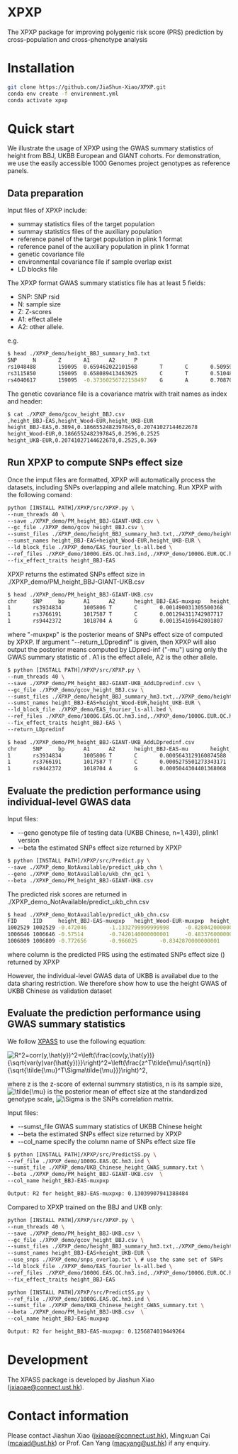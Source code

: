 # XPXP
The XPXP package for improving polygenic risk score (PRS) prediction by cross-population and cross-phenotype analysis

# Installation
```bash
git clone https://github.com/JiaShun-Xiao/XPXP.git
conda env create -f environment.yml
conda activate xpxp
```

# Quick start

We illustrate the usage of XPXP using the GWAS summary statistics of height from BBJ, UKBB European and GIANT cohorts. For demonstration, we use the easily accessible 1000 Genomes project genotypes as reference panels.

## Data preparation

Input files of XPXP include:

- summay statistics files of the target population
- summay statistics files of the auxiliary population
- reference panel of the target population in plink 1 format
- reference panel of the auxiliary population in plink 1 format
- genetic covariance file
- environmental covariance file if sample overlap exist
- LD blocks file

The XPXP format GWAS summary statistics file has at least 5 fields:

- SNP: SNP rsid
- N: sample size
- Z: Z-scores
- A1: effect allele
- A2: other allele. 


e.g. 
```bash
$ head ./XPXP_demo/height_BBJ_summary_hm3.txt
SNP     N       Z       A1      A2      P
rs1048488       159095  0.659462022101568       T       C       0.509599125893493
rs3115850       159095  0.658089413463925       C       T       0.510480678080961
rs4040617       159095  -0.37360256722158497    G       A       0.708700023669772
```


The genetic covariance file is a covariance matrix with trait names as index and header:
```bash
$ cat ./XPXP_demo/gcov_height_BBJ.csv
,height_BBJ-EAS,height_Wood-EUR,height_UKB-EUR
height_BBJ-EAS,0.3894,0.1866552482397845,0.20741027144622678
height_Wood-EUR,0.1866552482397845,0.2596,0.2525
height_UKB-EUR,0.20741027144622678,0.2525,0.369
```


## Run XPXP to compute SNPs effect size

Once the imput files are formatted, XPXP will automatically process the datasets, including SNPs overlapping and allele matching.
Run XPXP with the following comand:
```bash
python [INSTALL PATH]/XPXP/src/XPXP.py \
--num_threads 40 \
--save ./XPXP_demo/PM_height_BBJ-GIANT-UKB.csv \
--gc_file ./XPXP_demo/gcov_height_BBJ.csv \
--sumst_files ./XPXP_demo/height_BBJ_summary_hm3.txt,./XPXP_demo/height_GIANT_summary_hm3.txt,./XPXP_demo/height_UKB_summary_hm3.txt \
--sumst_names height_BBJ-EAS+height_Wood-EUR,height_UKB-EUR \
--ld_block_file ./XPXP_demo/EAS_fourier_ls-all.bed \
--ref_files ./XPXP_demo/1000G.EAS.QC.hm3.ind,./XPXP_demo/1000G.EUR.QC.hm3.ind \
--fix_effect_traits height_BBJ-EAS
```

XPXP returns the estimated SNPs effect size in ./XPXP_demo/PM_height_BBJ-GIANT-UKB.csv
```bash
$ head ./XPXP_demo/PM_height_BBJ-GIANT-UKB.csv
chr     SNP     bp      A1      A2      height_BBJ-EAS-muxpxp   height_Wood-EUR-muxpxp  height_UKB-EUR-muxpxp
1       rs3934834       1005806 T       C       0.001490031305500368    0.0008587749623481179   0.001348694388142856
1       rs3766191       1017587 T       C       0.001294311742987717    0.0007056128453579005   0.0011593703907873875
1       rs9442372       1018704 A       G       0.001354169642801807    0.0007882917460030307   0.0009947411386104607
```

where "<TraitName>-muxpxp" is the posterior means of SNPs effect size of <TraitName> computed by XPXP. If argument "--return_LDpredinf" is given, then XPXP will also output the posterior means computed by LDpred-inf ("<TraitName>-mu") using only the GWAS summary statistic of <TraitName>. A1 is the effect allele, A2 is the other allele.

```bash
$ python [INSTALL PATH]/XPXP/src/XPXP.py \
--num_threads 40 \
--save ./XPXP_demo/PM_height_BBJ-GIANT-UKB_AddLDpredinf.csv \
--gc_file ./XPXP_demo/gcov_height_BBJ.csv \
--sumst_files ./XPXP_demo/height_BBJ_summary_hm3.txt,./XPXP_demo/height_GIANT_summary_hm3.txt,./XPXP_demo/height_UKB_summary_hm3.txt \
--sumst_names height_BBJ-EAS+height_Wood-EUR,height_UKB-EUR \
--ld_block_file ./XPXP_demo/EAS_fourier_ls-all.bed \
--ref_files ./XPXP_demo/1000G.EAS.QC.hm3.ind,./XPXP_demo/1000G.EUR.QC.hm3.ind \
--fix_effect_traits height_BBJ-EAS \
--return_LDpredinf

$ head ./XPXP_demo/PM_height_BBJ-GIANT-UKB_AddLDpredinf.csv
chr     SNP     bp      A1      A2      height_BBJ-EAS-mu       height_BBJ-EAS-muxpxp   height_Wood-EUR-mu      height_Wood-EUR-muxpxp  height_UKB-EUR-mu       height_UKB-EUR-muxpxp
1       rs3934834       1005806 T       C       0.0005643129160874588   0.001490031305500368    -6.687588995674362e-05  0.0008587749623481179   0.001128698464435024    0.001348694388142856
1       rs3766191       1017587 T       C       0.0005275501273343171   0.001294311742987717    -9.677694792123072e-05  0.0007056128453579005   0.0010440824756778855   0.0011593703907873875
1       rs9442372       1018704 A       G       0.0005044304401368068   0.001354169642801807    0.00018283924802650126  0.0007882917460030307   0.0006365824088935744   0.0009947411386104607
```


## Evaluate the prediction performance using individual-level GWAS data

Input files:

- --geno genotype file of testing data (UKBB Chinese, n=1,439), plink1 version
- --beta the estimated SNPs effect size returned by XPXP

```bash
$ python [INSTALL PATH]/XPXP/src/Predict.py \
--save ./XPXP_demo_NotAvailable/predict_ukb_chn \
--geno ./XPXP_demo_NotAvailable/ukb_chn_qc1 \
--beta ./XPXP_demo/PM_height_BBJ-GIANT-UKB.csv 
```
The predicted risk scores are returned in ./XPXP_demo_NotAvailable/predict_ukb_chn.csv
```bash
$ head ./XPXP_demo_NotAvailable/predict_ukb_chn.csv
FID     IID     height_BBJ-EAS-muxpxp   height_Wood-EUR-muxpxp  height_UKB-EUR-muxpxp
1002529 1002529 -0.472046       -1.1332799999999998     -0.8280420000000001
1006646 1006646 -0.57514        -0.7420140000000001     -0.48337600000000003
1006809 1006809 -0.772656       -0.966025       -0.8342870000000001
```
where column <TraitName-muxpxp> is the predicted PRS using the estimated SNPs effect size (<TraitName-muxpxp>) returned by XPXP

However, the individual-level GWAS data of UKBB is availabel due to the data sharing restriction. We therefore show how to use the height GWAS of UKBB Chinese as validation dataset

## Evaluate the prediction performance using GWAS summary statistics

We follow [XPASS](!https://github.com/YangLabHKUST/XPASS) to use the following equation:

<img src="https://latex.codecogs.com/svg.image?R^2=corr(y,\hat{y})^2=\left(\frac{cov(y,\hat{y})}{\sqrt{var(y)var(\hat{y})}}\right)^2=\left(\frac{z^T\tilde{\mu}/\sqrt{n}}{\sqrt{\tilde{\mu}^T\Sigma\tilde{\mu}}}\right)^2," title="R^2=corr(y,\hat{y})^2=\left(\frac{cov(y,\hat{y})}{\sqrt{var(y)var(\hat{y})}}\right)^2=\left(\frac{z^T\tilde{\mu}/\sqrt{n}}{\sqrt{\tilde{\mu}^T\Sigma\tilde{\mu}}}\right)^2," />

where z is the z-score of external summsry statistics, n is its sample size, <img src="https://latex.codecogs.com/svg.image?\tilde{\mu}" title="\tilde{\mu}" /> is the posterior mean of effect size at the standardized genotype scale, <img src="https://latex.codecogs.com/svg.image?\Sigma" title="\Sigma" /> is the SNPs correlation matrix.

Input files:

- --sumst_file GWAS summary statistics of UKBB Chinese height
- --beta the estimated SNPs effect size returned by XPXP
- --col_name specify the column name of SNPs effect size file

```bash
$ python [INSTALL PATH]/XPXP/src/PredictSS.py \
--ref_file ./XPXP_demo/1000G.EAS.QC.hm3.ind \
--sumst_file ./XPXP_demo/UKB_Chinese_height_GWAS_summary.txt \
--beta ./XPXP_demo/PM_height_BBJ-GIANT-UKB.csv  \
--col_name height_BBJ-EAS-muxpxp

Output: R2 for height_BBJ-EAS-muxpxp: 0.13039907941388484
```

Compared to XPXP trained on the BBJ and UKB only:
```bash
python [INSTALL PATH]/XPXP/src/XPXP.py \
--num_threads 40 \
--save ./XPXP_demo/PM_height_BBJ-UKB.csv \
--gc_file ./XPXP_demo/gcov_height_BBJ.csv \
--sumst_files ./XPXP_demo/height_BBJ_summary_hm3.txt,./XPXP_demo/height_UKB_summary_hm3.txt \
--sumst_names height_BBJ-EAS+height_UKB-EUR \
--use_snps ./XPXP_demo/snps_overlap.txt \ # use the same set of SNPs
--ld_block_file ./XPXP_demo/EAS_fourier_ls-all.bed \
--ref_files ./XPXP_demo/1000G.EAS.QC.hm3.ind,./XPXP_demo/1000G.EUR.QC.hm3.ind \
--fix_effect_traits height_BBJ-EAS

python [INSTALL PATH]/XPXP/src/PredictSS.py \
--ref_file ./XPXP_demo/1000G.EAS.QC.hm3.ind \
--sumst_file ./XPXP_demo/UKB_Chinese_height_GWAS_summary.txt \
--beta ./XPXP_demo/PM_height_BBJ-UKB.csv  \
--col_name height_BBJ-EAS-muxpxp

Output: R2 for height_BBJ-EAS-muxpxp: 0.1256874019449264
```


# Development

The XPASS package is developed by Jiashun Xiao (jxiaoae@connect.ust.hk).

# Contact information

Please contact Jiashun Xiao (jxiaoae@connect.ust.hk), Mingxuan Cai (mcaiad@ust.hk) or Prof. Can Yang (macyang@ust.hk) if any enquiry.












